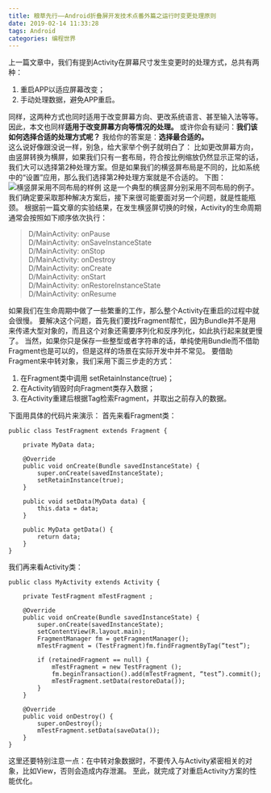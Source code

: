 ```yaml
---
title: 粮草先行——Android折叠屏开发技术点番外篇之运行时变更处理原则
date: 2019-02-14 11:33:28
tags: Android
categories: 编程世界
---
```


上一篇文章中，我们有提到Activity在屏幕尺寸发生变更时的处理方式，总共有两种：

 1. 重启APP以适应屏幕改变；
 2. 手动处理数据，避免APP重启。

同样，这两种方式也同时适用于改变屏幕方向、更改系统语言、甚至输入法等等。
因此，本文也同样**适用于改变屏幕方向等情况的处理。**
或许你会有疑问：**我们该如何选择合适的处理方式呢？**
我给你的答案是：**选择最合适的。**  
这么说好像跟没说一样，别急，给大家举个例子就明白了：
比如更改屏幕方向，由竖屏转换为横屏，如果我们只有一套布局，符合按比例缩放仍然显示正常的话，我们大可以选择第2种处理方案。但是如果我们的横竖屏布局是不同的，比如系统中的“设置”应用，那么我们选择第2种处理方案就是不合适的。
下图：
![横竖屏采用不同布局的样例](https://img-blog.csdnimg.cn/20190214110923934.jpg?x-oss-process=image/watermark,type_ZmFuZ3poZW5naGVpdGk,shadow_10,text_aHR0cHM6Ly9ibG9nLmNzZG4ubmV0L3doMTk5MHhpYW8yMDA1,size_16,color_FFFFFF,t_70)
这是一个典型的横竖屏分别采用不同布局的例子。
我们确定要采取那种解决方案后，接下来很可能要面对另一个问题，就是性能瓶颈。
根据前一篇文章的实验结果，在发生横竖屏切换的时候，Activity的生命周期通常会按照如下顺序依次执行：

> D/MainActivity: onPause   
D/MainActivity: onSaveInstanceState  
D/MainActivity: onStop  
D/MainActivity: onDestroy  
D/MainActivity: onCreate  
D/MainActivity: onStart  
D/MainActivity: onRestoreInstanceState  
D/MainActivity: onResume  

如果我们在生命周期中做了一些繁重的工作，那么整个Activity在重启的过程中就会很慢。
要解决这个问题，首先我们要找Fragment帮忙，因为Bundle并不是用来传递大型对象的，而且这个对象还需要序列化和反序列化，如此执行起来就更慢了。
当然，如果你只是保存一些整型或者字符串的话，单纯使用Bundle而不借助Fragment也是可以的，但是这样的场景在实际开发中并不常见。
要借助Fragment来中转对象，我们采用下面三步走的方式：

 1. 在Fragment类中调用 setRetainInstance(true)；
 2. 在Activity销毁时向Fragment类存入数据；
 3. 在Activity重建后根据Tag检索Fragment，并取出之前存入的数据。

下面用具体的代码片来演示：
首先来看Fragment类：

```
public class TestFragment extends Fragment {

    private MyData data;

    @Override
    public void onCreate(Bundle savedInstanceState) {
        super.onCreate(savedInstanceState);
        setRetainInstance(true);
    }

    public void setData(MyData data) {
        this.data = data;
    }

    public MyData getData() {
        return data;
    }
}
```
我们再来看Activity类：

```
public class MyActivity extends Activity {

    private TestFragment mTestFragment ;

    @Override
    public void onCreate(Bundle savedInstanceState) {
        super.onCreate(savedInstanceState);
        setContentView(R.layout.main);
        FragmentManager fm = getFragmentManager();
        mTestFragment = (TestFragment)fm.findFragmentByTag(“test”);

        if (retainedFragment == null) {
            mTestFragment = new TestFragment ();
            fm.beginTransaction().add(mTestFragment, “test”).commit();
            mTestFragment.setData(restoreData());
        }
    }

    @Override
    public void onDestroy() {
        super.onDestroy();
        mTestFragment.setData(saveData());
    }
}
```
这里还要特别注意一点：在中转对象数据时，不要传入与Activity紧密相关的对象，比如View，否则会造成内存泄漏。
至此，就完成了对重启Activity方案的性能优化。